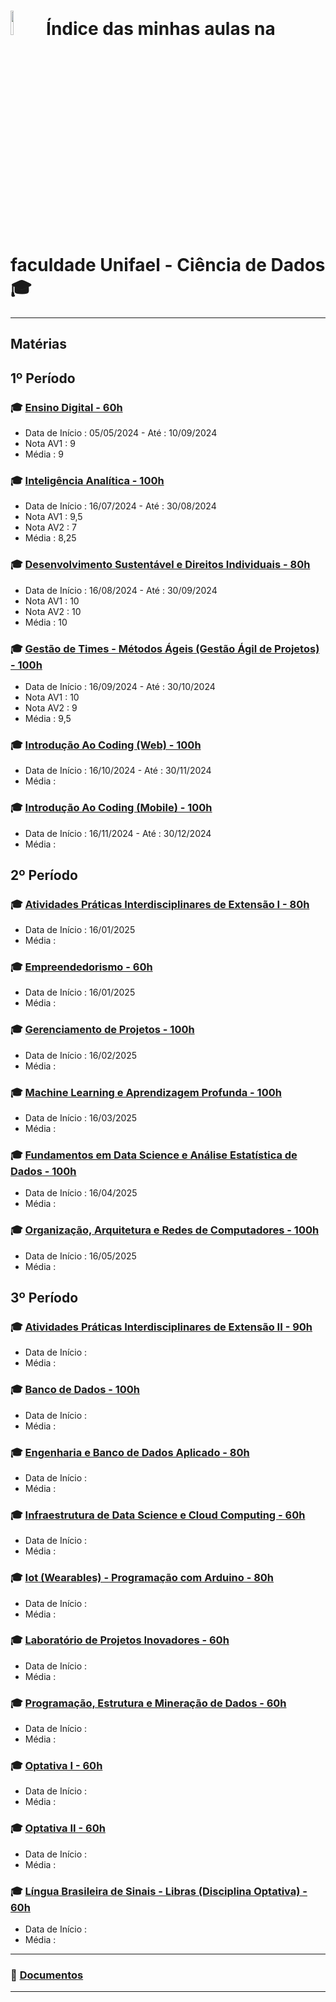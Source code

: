 # <img width=10% src="https://asprars.org.br/uploads/parceiros/d9c9777bd7a7accebe02f6f9e7e3ac5c.jpeg"/> Índice das minhas aulas na faculdade Unifael - Ciência de Dados 🎓

---
## Matérias

## **1º Período**

### 🎓 [Ensino Digital - 60h](https://github.com/Lelebertoldi/aulas_Unifael/blob/main/1.%20M%C3%B3dulo%20A%20-%20232339%20.%207%20-%20Ensino%20Digital%20-%20D.20242.A/README.md)
  * Data de Início : 05/05/2024 - Até : 10/09/2024
  * Nota AV1 : 9
  * Média : 9

### 🎓 [Inteligência Analítica - 100h](https://github.com/Lelebertoldi/aulas_Unifael/blob/main/2.%20M%C3%B3dulo%20A%20-%20237730%20.%207%20-%20Intelig%C3%AAncia%20Anal%C3%ADtica%20-%20D.20242.A/README.md)
  * Data de Início : 16/07/2024 - Até : 30/08/2024
  * Nota AV1 : 9,5
  * Nota AV2 : 7
  * Média : 8,25

### 🎓 [Desenvolvimento Sustentável e Direitos Individuais - 80h](https://github.com/Lelebertoldi/aulas_Unifael/blob/main/3.%20M%C3%B3dulo%20B%20-%20242860%20.%207%20-%20Desenvolvimento%20Sustent%C3%A1vel%20e%20Direitos%20Individuais%20-%20D.20242.B/README.md)
  * Data de Início : 16/08/2024 - Até : 30/09/2024
  * Nota AV1 : 10
  * Nota AV2 : 10
  * Média : 10

### 🎓 [Gestão de Times - Métodos Ágeis (Gestão Ágil de Projetos) - 100h]()
  * Data de Início : 16/09/2024 - Até : 30/10/2024
  * Nota AV1 : 10
  * Nota AV2 : 9
  * Média : 9,5

### 🎓 [Introdução Ao Coding (Web) - 100h]()
  * Data de Início : 16/10/2024 - Até : 30/11/2024
  * Média : 

### 🎓 [Introdução Ao Coding (Mobile) - 100h]()
  * Data de Início : 16/11/2024 - Até : 30/12/2024
  * Média :

## **2º Período**

### 🎓 [Atividades Práticas Interdisciplinares de Extensão I - 80h]()
  * Data de Início : 16/01/2025
  * Média :

### 🎓 [Empreendedorismo - 60h]()
  * Data de Início : 16/01/2025
  * Média :

### 🎓 [Gerenciamento de Projetos - 100h]()
  * Data de Início : 16/02/2025
  * Média :

### 🎓 [Machine Learning e Aprendizagem Profunda - 100h]()
  * Data de Início : 16/03/2025
  * Média :

### 🎓 [Fundamentos em Data Science e Análise Estatística de Dados - 100h]()
  * Data de Início : 16/04/2025
  * Média :

### 🎓 [Organização, Arquitetura e Redes de Computadores - 100h]()
  * Data de Início : 16/05/2025
  * Média :

## **3º Período**

### 🎓 [Atividades Práticas Interdisciplinares de Extensão II - 90h]()
  * Data de Início :
  * Média :

### 🎓 [Banco de Dados - 100h]()
  * Data de Início : 
  * Média :

### 🎓 [Engenharia e Banco de Dados Aplicado - 80h]()
  * Data de Início :
  * Média :

### 🎓 [Infraestrutura de Data Science e Cloud Computing - 60h]()
  * Data de Início :
  * Média :

### 🎓 [Iot (Wearables) - Programação com Arduino - 80h]()
  * Data de Início :
  * Média :

### 🎓 [Laboratório de Projetos Inovadores - 60h]()
  * Data de Início :
  * Média :

### 🎓 [Programação, Estrutura e Mineração de Dados - 60h]()
  * Data de Início :
  * Média :

### 🎓 [Optativa I - 60h]()
  * Data de Início : 
  * Média :

### 🎓 [Optativa II - 60h]()
  * Data de Início :
  * Média :

### 🎓 [Língua Brasileira de Sinais - Libras (Disciplina Optativa) - 60h]()
  * Data de Início : 
  * Média :

---

### 📃 [Documentos](https://github.com/Lelebertoldi/documentos/tree/main/Unifael)

---
